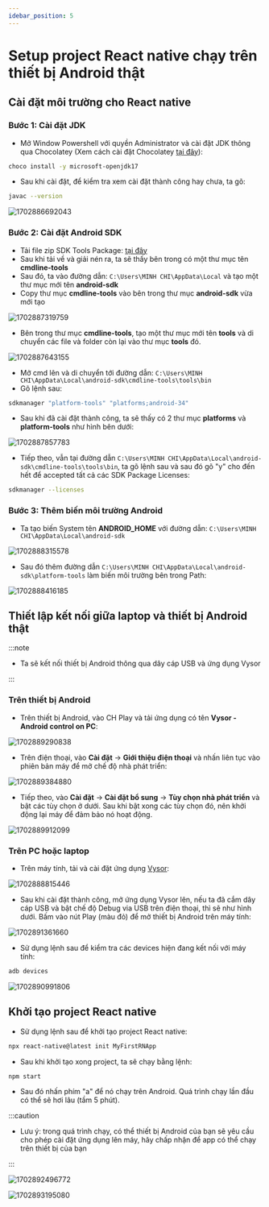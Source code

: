 ```yaml
---
idebar_position: 5
---
```


# Setup project React native chạy trên thiết bị Android thật

## Cài đặt môi trường cho React native

### **Bước 1: Cài đặt JDK**

- Mở Window Powershell với quyền Administrator và cài đặt JDK thông qua Chocolatey (Xem cách cài đặt Chocolatey [tại đây](https://chocolatey.org/install#individual-method)):

```bash
choco install -y microsoft-openjdk17
```

- Sau khi cài đặt, để kiểm tra xem cài đặt thành công hay chưa, ta gõ:

```bash
javac --version
```

![1702886692043](image/react-native-setup/1702886692043.png)

### Bước 2: Cài đặt Android SDK

- Tải file zip SDK Tools Package: [tại đây](https://developer.android.com/studio#command-line-tools-only)
- Sau khi tải về và giải nén ra, ta sẽ thấy bên trong có một thư mục tên **cmdline-tools**
- Sau đó, ta vào đường dẫn: `C:\Users\MINH CHI\AppData\Local` và tạo một thư mục mới tên **android-sdk**
- Copy thư mục **cmdline-tools** vào bên trong thư mục **android-sdk** vừa mới tạo

![1702887319759](image/react-native-setup/1702887319759.png)

- Bên trong thư mục **cmdline-tools**, tạo một thư mục mới tên **tools** và di chuyển các file và folder còn lại vào thư mục **tools** đó.

![1702887643155](image/react-native-setup/1702887643155.png)

- Mở cmd lên và di chuyển tới đường dẫn: `C:\Users\MINH CHI\AppData\Local\android-sdk\cmdline-tools\tools\bin`
- Gõ lệnh sau:

```bash
sdkmanager "platform-tools" "platforms;android-34"
```

- Sau khi đã cài đặt thành công, ta sẽ thấy có 2 thư mục **platforms** và **platform-tools** như hình bên dưới:

![1702887857783](image/react-native-setup/1702887857783.png)

- Tiếp theo, vẫn tại đường dẫn `C:\Users\MINH CHI\AppData\Local\android-sdk\cmdline-tools\tools\bin`, ta gõ lệnh sau và sau đó gõ "y" cho đến hết để accepted tất cả các SDK Package Licenses:

```bash
sdkmanager --licenses
```

### Bước 3: Thêm biến môi trường Android

- Ta tạo biến System tên **ANDROID_HOME** với đường dẫn: `C:\Users\MINH CHI\AppData\Local\android-sdk`

![1702888315578](image/react-native-setup/1702888315578.png)

- Sau đó thêm đường dẫn `C:\Users\MINH CHI\AppData\Local\android-sdk\platform-tools` làm biến môi trường bên trong Path:

![1702888416185](image/react-native-setup/1702888416185.png)

## Thiết lập kết nối giữa laptop và thiết bị Android thật

:::note

- Ta sẽ kết nối thiết bị Android thông qua dây cáp USB và ứng dụng Vysor

:::

### Trên thiết bị Android

- Trên thiết bị Android, vào CH Play và tải ứng dụng có tên **Vysor - Android control on PC**:

![1702889290838](image/react-native-setup/1702889290838.png)

- Trên điện thoại, vào **Cài đặt** -> **Giới thiệu điện thoại** và nhấn liên tục vào phiên bản máy để mở chế độ nhà phát triển:

![1702889384880](image/react-native-setup/1702889384880.png)

- Tiếp theo, vào **Cài đặt** -> **Cài đặt bổ sung** -> **Tùy chọn nhà phát triển** và bật các tùy chọn ở dưới. Sau khi bật xong các tùy chọn đó, nên khởi động lại máy để đảm bảo nó hoạt động.

![1702889912099](image/react-native-setup/1702889912099.png)

### Trên PC hoặc laptop

- Trên máy tính, tải và cài đặt ứng dụng [Vysor](https://www.vysor.io/):

![1702888815446](image/react-native-setup/1702888815446.png)

- Sau khi cài đặt thành công, mở ứng dụng Vysor lên, nếu ta đã cắm dây cáp USB và bật chế độ Debug via USB trên điện thoại, thì sẽ như hình dưới. Bấm vào nút Play (màu đỏ) để mở thiết bị Android trên máy tính:

![1702891361660](image/react-native-setup/1702891361660.png)

- Sử dụng lệnh sau để kiểm tra các devices hiện đang kết nối với máy tính:

```bash
adb devices
```

![1702890991806](image/react-native-setup/1702890991806.png)

## Khởi tạo project React native

- Sử dụng lệnh sau để khởi tạo project React native:

```bash
npx react-native@latest init MyFirstRNApp
```

- Sau khi khởi tạo xong project, ta sẽ chạy bằng lệnh:

```bash
npm start
```

- Sau đó nhấn phím "a" để nó chạy trên Android. Quá trình chạy lần đầu có thể sẽ hơi lâu (tầm 5 phút).

:::caution

- Lưu ý: trong quá trình chạy, có thể thiết bị Android của bạn sẽ yêu cầu cho phép cài đặt ứng dụng lên máy, hãy chấp nhận để app có thể chạy trên thiết bị của bạn

:::

![1702892496772](image/react-native-setup/1702892496772.png)

![1702893195080](image/react-native-setup/1702893195080.png)

